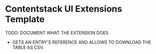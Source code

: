 # Contentstack UI Extensions Template

TODO: DOCUMENT WHAT THE EXTENSION DOES

- GETS AN ENTRY'S REFERENCE AND ALLOWS TO DOWNLOAD THE TABLE AS CSV.
